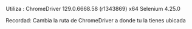 Utiliza :
ChromeDriver  129.0.6668.58 (r1343869) x64
Selenium 4.25.0

Recordad: Cambia la ruta de ChromeDriver a donde tu la tienes ubicada
